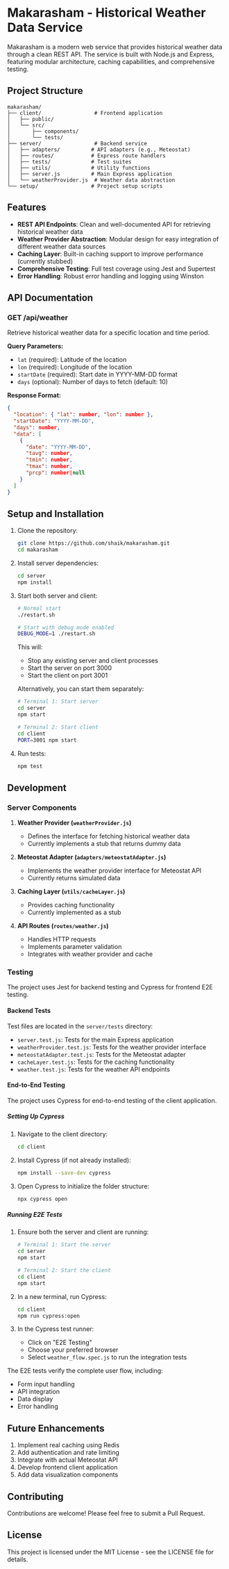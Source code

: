 # Makarasham - Historical Weather Data Service

Makarasham is a modern web service that provides historical weather data through a clean REST API. The service is built with Node.js and Express, featuring modular architecture, caching capabilities, and comprehensive testing.

## Project Structure

```
makarasham/
├── client/                 # Frontend application
│   ├── public/
│   └── src/
│       ├── components/
│       └── tests/
├── server/                 # Backend service
│   ├── adapters/          # API adapters (e.g., Meteostat)
│   ├── routes/            # Express route handlers
│   ├── tests/             # Test suites
│   ├── utils/             # Utility functions
│   ├── server.js          # Main Express application
│   └── weatherProvider.js  # Weather data abstraction
└── setup/                 # Project setup scripts
```

## Features

- **REST API Endpoints**: Clean and well-documented API for retrieving historical weather data
- **Weather Provider Abstraction**: Modular design for easy integration of different weather data sources
- **Caching Layer**: Built-in caching support to improve performance (currently stubbed)
- **Comprehensive Testing**: Full test coverage using Jest and Supertest
- **Error Handling**: Robust error handling and logging using Winston

## API Documentation

### GET /api/weather
Retrieve historical weather data for a specific location and time period.

**Query Parameters:**
- `lat` (required): Latitude of the location
- `lon` (required): Longitude of the location
- `startDate` (required): Start date in YYYY-MM-DD format
- `days` (optional): Number of days to fetch (default: 10)

**Response Format:**
```json
{
  "location": { "lat": number, "lon": number },
  "startDate": "YYYY-MM-DD",
  "days": number,
  "data": [
    {
      "date": "YYYY-MM-DD",
      "tavg": number,
      "tmin": number,
      "tmax": number,
      "prcp": number|null
    }
  ]
}
```

## Setup and Installation

1. Clone the repository:
   ```bash
   git clone https://github.com/shaik/makarasham.git
   cd makarasham
   ```

2. Install server dependencies:
   ```bash
   cd server
   npm install
   ```

3. Start both server and client:
   ```bash
   # Normal start
   ./restart.sh

   # Start with debug mode enabled
   DEBUG_MODE=1 ./restart.sh
   ```
   This will:
   - Stop any existing server and client processes
   - Start the server on port 3000
   - Start the client on port 3001

   Alternatively, you can start them separately:
   ```bash
   # Terminal 1: Start server
   cd server
   npm start

   # Terminal 2: Start client
   cd client
   PORT=3001 npm start
   ```

4. Run tests:
   ```bash
   npm test
   ```

## Development

### Server Components

1. **Weather Provider (`weatherProvider.js`)**
   - Defines the interface for fetching historical weather data
   - Currently implements a stub that returns dummy data

2. **Meteostat Adapter (`adapters/meteostatAdapter.js`)**
   - Implements the weather provider interface for Meteostat API
   - Currently returns simulated data

3. **Caching Layer (`utils/cacheLayer.js`)**
   - Provides caching functionality
   - Currently implemented as a stub

4. **API Routes (`routes/weather.js`)**
   - Handles HTTP requests
   - Implements parameter validation
   - Integrates with weather provider and cache

### Testing

The project uses Jest for backend testing and Cypress for frontend E2E testing.

#### Backend Tests
Test files are located in the `server/tests` directory:

- `server.test.js`: Tests for the main Express application
- `weatherProvider.test.js`: Tests for the weather provider interface
- `meteostatAdapter.test.js`: Tests for the Meteostat adapter
- `cacheLayer.test.js`: Tests for the caching functionality
- `weather.test.js`: Tests for the weather API endpoints

#### End-to-End Testing
The project uses Cypress for end-to-end testing of the client application.

##### Setting Up Cypress
1. Navigate to the client directory:
   ```bash
   cd client
   ```

2. Install Cypress (if not already installed):
   ```bash
   npm install --save-dev cypress
   ```

3. Open Cypress to initialize the folder structure:
   ```bash
   npx cypress open
   ```

##### Running E2E Tests
1. Ensure both the server and client are running:
   ```bash
   # Terminal 1: Start the server
   cd server
   npm start

   # Terminal 2: Start the client
   cd client
   npm start
   ```

2. In a new terminal, run Cypress:
   ```bash
   cd client
   npm run cypress:open
   ```

3. In the Cypress test runner:
   - Click on "E2E Testing"
   - Choose your preferred browser
   - Select `weather_flow.spec.js` to run the integration tests

The E2E tests verify the complete user flow, including:
- Form input handling
- API integration
- Data display
- Error handling

## Future Enhancements

1. Implement real caching using Redis
2. Add authentication and rate limiting
3. Integrate with actual Meteostat API
4. Develop frontend client application
5. Add data visualization components

## Contributing

Contributions are welcome! Please feel free to submit a Pull Request.

## License

This project is licensed under the MIT License - see the LICENSE file for details.
